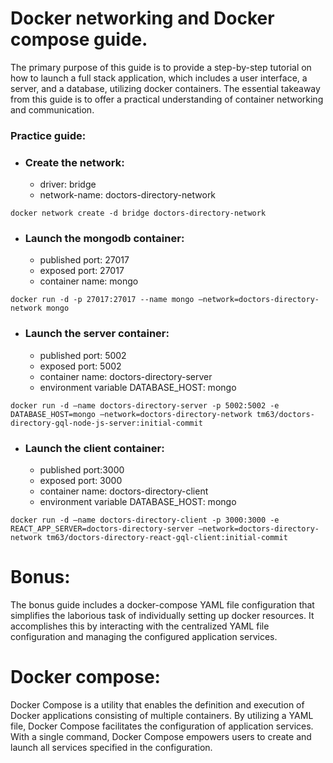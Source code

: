 # Docker networking and Docker compose guide.

The primary purpose of this guide is to provide a step-by-step tutorial on how to launch a full stack application, which includes a user interface, a server, and a database, utilizing docker containers. The essential takeaway from this guide is to offer a practical understanding of container networking and communication.

### Practice guide:

* ### Create the network:
	- driver: bridge
	- network-name: doctors-directory-network

```
docker network create -d bridge doctors-directory-network
```

* ### Launch the mongodb container:
	- published port: 27017
	- exposed port: 27017
	- container name: mongo

```
docker run -d -p 27017:27017 --name mongo —network=doctors-directory-network mongo
```

* ### Launch the server container:
	- published port: 5002
	- exposed port: 5002
	- container name: doctors-directory-server
	- environment variable DATABASE_HOST: mongo

```
docker run -d —name doctors-directory-server -p 5002:5002 -e DATABASE_HOST=mongo —network=doctors-directory-network tm63/doctors-directory-gql-node-js-server:initial-commit
```

* ### Launch the client container:
	- published port:3000
	- exposed port: 3000
	- container name: doctors-directory-client
	- environment variable DATABASE_HOST: mongo

```
docker run -d —name doctors-directory-client -p 3000:3000 -e REACT_APP_SERVER=doctors-directory-server —network=doctors-directory-network tm63/doctors-directory-react-gql-client:initial-commit
```

# Bonus:

The bonus guide includes a docker-compose YAML file configuration that simplifies the laborious task of individually setting up docker resources. It accomplishes this by interacting with the centralized YAML file configuration and managing the configured application services.

# Docker compose:

Docker Compose is a utility that enables the definition and execution of Docker applications consisting of multiple containers. By utilizing a YAML file, Docker Compose facilitates the configuration of application services. With a single command, Docker Compose empowers users to create and launch all services specified in the configuration.